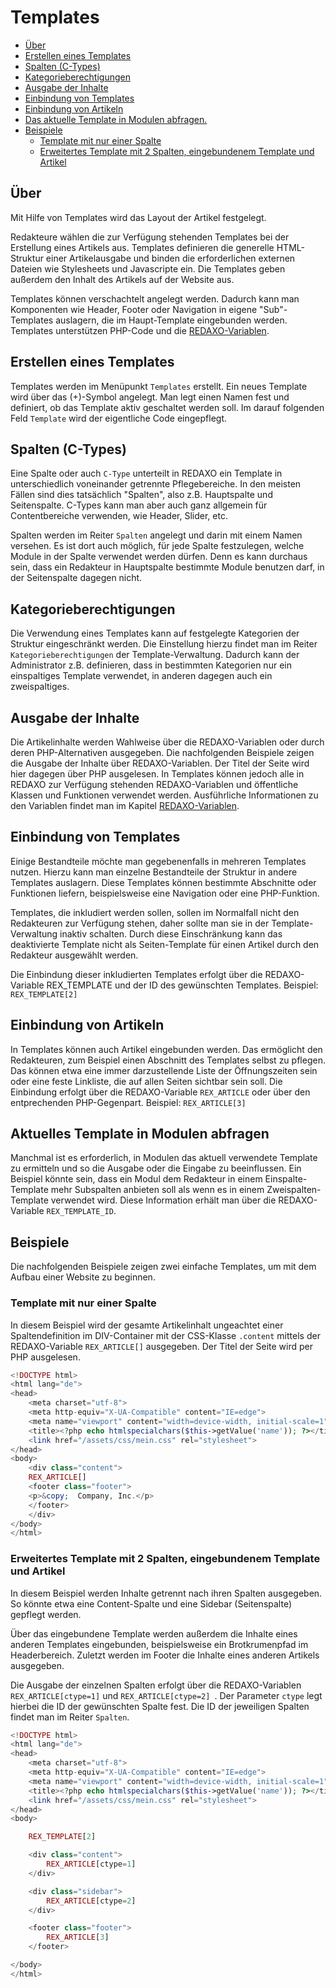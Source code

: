 #  Templates
- [Über](#ueber)
- [Erstellen eines Templates](#ertellen)
- [Spalten (C-Types)](#ctype)
- [Kategorieberechtigungen](#catrights)
- [Ausgabe der Inhalte](#ausgabe)
- [Einbindung von Templates](#einbindung)
- [Einbindung von Artikeln](#artikeleinbindung)
- [Das aktuelle Template in Modulen abfragen.](#aktuelles-template)
- [Beispiele](#beispiele)
	- [Template mit nur einer Spalte](#1spalte)
	- [Erweitertes Template mit 2 Spalten, eingebundenem Template und Artikel](#2spalte)
	

<a name="ueber"></a>
## Über
Mit Hilfe von Templates wird das Layout der Artikel  festgelegt.

Redakteure wählen die zur Verfügung stehenden Templates bei der Erstellung eines Artikels aus. Templates definieren die generelle HTML-Struktur einer Artikelausgabe und binden die erforderlichen externen Dateien wie Stylesheets und Javascripte ein. Die Templates geben außerdem den Inhalt des Artikels auf der Website aus.

Templates können verschachtelt angelegt werden. Dadurch kann man Komponenten wie Header, Footer oder Navigation in eigene "Sub"-Templates auslagern, die im Haupt-Template eingebunden werden. Templates unterstützen PHP-Code und die [REDAXO-Variablen](/{{path}}/{{version}}/redaxo-variablen). 

<a name="erstellen"></a>
## Erstellen eines Templates
Templates werden im Menüpunkt `Templates` erstellt. 
Ein neues Template wird über das (+)-Symbol angelegt. Man legt einen Namen fest und definiert, ob das Template aktiv geschaltet werden soll. Im darauf folgenden Feld `Template` wird der eigentliche Code eingepflegt. 

<a name="ctype"></a>
## Spalten  (C-Types) 
Eine Spalte oder auch `C-Type` unterteilt in REDAXO ein Template in unterschiedlich voneinander getrennte Pflegebereiche. In den meisten Fällen sind dies tatsächlich "Spalten", also z.B. Hauptspalte und Seitenspalte. C-Types kann man aber auch ganz allgemein für Contentbereiche verwenden, wie Header, Slider, etc.

Spalten werden im Reiter `Spalten` angelegt und darin mit einem Namen versehen. Es ist dort auch möglich, für jede  Spalte festzulegen, welche Module in der Spalte verwendet werden dürfen. Denn es kann durchaus sein, dass ein Redakteur in Hauptspalte bestimmte Module benutzen darf, in der Seitenspalte dagegen nicht.

<a name="catrights"></a>
## Kategorieberechtigungen 
Die Verwendung eines Templates kann auf festgelegte Kategorien der Struktur eingeschränkt werden. Die Einstellung hierzu findet man im Reiter `Kategorieberechtigungen` der Template-Verwaltung. Dadurch kann der Administrator z.B. definieren, dass in bestimmten Kategorien nur ein einspaltiges Template verwendet, in anderen dagegen auch ein zweispaltiges.

<a name="ausgabe"></a>
## Ausgabe der Inhalte 
Die Artikelinhalte werden Wahlweise über die REDAXO-Variablen oder durch deren PHP-Alternativen ausgegeben. Die nachfolgenden Beispiele zeigen die Ausgabe der Inhalte über REDAXO-Variablen. Der Titel der Seite wird hier dagegen über PHP ausgelesen. In Templates können jedoch alle in REDAXO zur Verfügung stehenden REDAXO-Variablen und öffentliche Klassen und Funktionen verwendet werden. Ausführliche Informationen zu den Variablen findet man  im Kapitel [REDAXO-Variablen](/{{path}}/{{version}}/redaxo-variablen). 

<a name="einbindung"></a>
## Einbindung von Templates
Einige Bestandteile möchte man gegebenenfalls in mehreren Templates nutzen. Hierzu kann man einzelne Bestandteile der Struktur in andere Templates auslagern. Diese Templates können bestimmte Abschnitte oder Funktionen liefern, beispielsweise eine Navigation oder eine PHP-Funktion. 

Templates, die inkludiert werden sollen, sollen im Normalfall nicht den Redakteuren zur Verfügung stehen, daher sollte man sie in der Template-Verwaltung inaktiv schalten. Durch diese Einschränkung kann das deaktivierte Template nicht als Seiten-Template für einen Artikel durch den Redakteur ausgewählt werden.

Die Einbindung dieser inkludierten Templates erfolgt über die REDAXO-Variable REX_TEMPLATE und der ID des gewünschten Templates.
Beispiel: `REX_TEMPLATE[2]` 

<a name="artikeleinbindung"></a>
## Einbindung von Artikeln
In Templates können auch Artikel eingebunden werden. Das ermöglicht den Redakteuren, zum Beispiel einen Abschnitt des Templates selbst zu pflegen. Das können etwa eine immer darzustellende Liste der Öffnungszeiten sein oder eine feste Linkliste, die auf allen Seiten sichtbar sein soll. Die Einbindung erfolgt über die REDAXO-Variable `REX_ARTICLE` oder über den entprechenden PHP-Gegenpart.
Beispiel: `REX_ARTICLE[3]` 

<a name="aktuelles-template"></a>
## Aktuelles Template in Modulen abfragen
Manchmal ist es erforderlich, in Modulen das aktuell verwendete Template zu ermitteln und so die Ausgabe oder die Eingabe zu beeinflussen. Ein Beispiel könnte sein, dass ein Modul dem Redakteur in einem Einspalte-Template mehr Subspalten anbieten soll als wenn es in einem Zweispalten-Template verwendet wird. Diese Information erhält man über die REDAXO-Variable `REX_TEMPLATE_ID`.

<a name="beispiele"></a>
## Beispiele 
Die nachfolgenden Beispiele zeigen zwei einfache Templates, um mit dem Aufbau einer Website zu beginnen. 

<a name="1spalte"></a>
### Template mit nur einer Spalte
In diesem Beispiel wird der gesamte Artikelinhalt ungeachtet einer Spaltendefinition im DIV-Container mit der CSS-Klasse `.content` mittels der REDAXO-Variable `REX_ARTICLE[]` ausgegeben. Der Titel der Seite wird per PHP ausgelesen. 

```PHP
<!DOCTYPE html>
<html lang="de">
<head>
    <meta charset="utf-8">
    <meta http-equiv="X-UA-Compatible" content="IE=edge">
    <meta name="viewport" content="width=device-width, initial-scale=1">
    <title><?php echo htmlspecialchars($this->getValue('name')); ?></title>
    <link href="/assets/css/mein.css" rel="stylesheet">
</head>
<body>
    <div class="content">
    REX_ARTICLE[]
    <footer class="footer">
    <p>&copy;  Company, Inc.</p>
    </footer>
    </div> 
</body>
</html>
```

<a name="2spalte"></a>
### Erweitertes Template mit 2 Spalten, eingebundenem Template und Artikel
In diesem Beispiel werden Inhalte getrennt nach ihren Spalten ausgegeben. So könnte etwa eine Content-Spalte und eine Sidebar (Seitenspalte) gepflegt werden.

Über das eingebundene Template werden außerdem die Inhalte eines anderen Templates eingebunden, beispielsweise ein Brotkrumenpfad im Headerbereich. 
Zuletzt werden im Footer die Inhalte eines anderen Artikels ausgegeben.

Die Ausgabe der einzelnen Spalten erfolgt über die REDAXO-Variablen `REX_ARTICLE[ctype=1]` und `REX_ARTICLE[ctype=2] `.  Der Parameter `ctype` legt hierbei die ID der gewünschten Spalte fest. 
Die ID der jeweiligen Spalten findet man im Reiter `Spalten`. 


```PHP
<!DOCTYPE html>
<html lang="de">
<head>
    <meta charset="utf-8">
    <meta http-equiv="X-UA-Compatible" content="IE=edge">
    <meta name="viewport" content="width=device-width, initial-scale=1">
    <title><?php echo htmlspecialchars($this->getValue('name')); ?></title>
    <link href="/assets/css/mein.css" rel="stylesheet">
</head>
<body>

    REX_TEMPLATE[2]

    <div class="content">
        REX_ARTICLE[ctype=1]
    </div>  

    <div class="sidebar">
        REX_ARTICLE[ctype=2]
    </div> 

    <footer class="footer">
        REX_ARTICLE[3]
    </footer>

</body>
</html>
```



